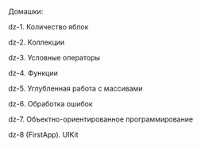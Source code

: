 Домашки:

dz-1. Количество яблок

dz-2. Коллекции

dz-3. Условные операторы

dz-4. Функции

dz-5. Углубленная работа с массивами

dz-6. Обработка ошибок

dz-7. Объектно-ориентированное программирование

dz-8 (FirstApp). UIKit
